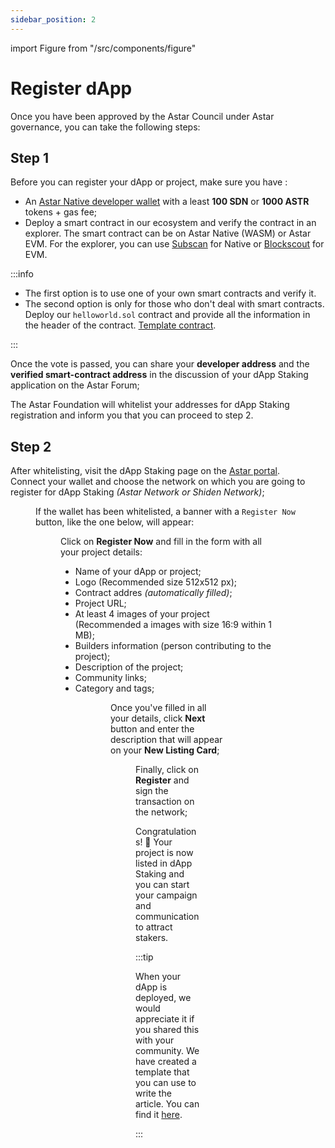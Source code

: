```yaml
---
sidebar_position: 2
---
```


import Figure from "/src/components/figure"

# Register dApp

Once you have been approved by the Astar Council under Astar governance, you can take the following steps:

## Step 1

Before you can register your dApp or project, make sure you have :

- An [Astar Native developer wallet](/docs/use/manage-wallets/create-wallet) with a least **100 SDN** or **1000 ASTR** tokens + gas fee;
- Deploy a smart contract in our ecosystem and verify the contract in an explorer. The smart contract can be on Astar Native (WASM) or Astar EVM. For the explorer, you can use [Subscan](https://astar.subscan.io/) for Native or [Blockscout](https://astar.blockscout.com/) for EVM.

:::info

- The first option is to use one of your own smart contracts and verify it.
- The second option is only for those who don't deal with smart contracts. Deploy our `helloworld.sol` contract and provide all the information in the header of the contract. [Template contract](https://github.com/AstarNetwork/builders-program/blob/main/hellowold.sol).

:::

Once the vote is passed, you can share your **developer address** and the **verified smart-contract address** in the discussion of your dApp Staking application on the Astar Forum;

The Astar Foundation will whitelist your addresses for dApp Staking registration and inform you that you can proceed to step 2.

## Step 2

After whitelisting, visit the dApp Staking page on the [Astar portal](https://portal.astar.network/astar/dapp-staking/discover).  
Connect your wallet and choose the network on which you are going to register for dApp Staking *(Astar Network or Shiden Network)*;

<Figure src={require('/docs/use/dapp-staking/for-stakers/img/Networks.png').default } width="90%" /> 

If the wallet has been whitelisted, a banner with a `Register Now` button, like the one below, will appear:

<Figure src={require('/docs/use/dapp-staking/for-devs/img/Registration_banner.png').default} width="80%" />

Click on **Register Now** and fill in the form with all your project details:

- Name of your dApp or project;
- Logo (Recommended size 512x512 px);
- Contract addres *(automatically filled)*;
- Project URL;
- At least 4 images of your project (Recommended a images with size 16:9 within 1 MB);
- Builders information (person contributing to the project);
- Description of the project;
- Community links;
- Category and tags;

<Figure src={require('/docs/use/dapp-staking/for-devs/img/Registration_1.png').default} width="80%" />

<Figure src={require('/docs/use/dapp-staking/for-devs/img/Registration_2.png').default} width="80%" />

Once you've filled in all your details, click **Next** button and enter the description that will appear on your **New Listing Card**;

<Figure src={require('/docs/use/dapp-staking/for-devs/img/Promotion_card_2.png').default} width="100%" />

Finally, click on **Register** and sign the transaction on the network;

Congratulations! 🎉 Your project is now listed in dApp Staking and you can start your campaign and communication to attract stakers.

:::tip

When your dApp is deployed, we would appreciate it if you shared this with your community. We have created a template that you can use to write the article. You can find it [here](https://astarnetwork.notion.site/dApp-staking-template-Astar-Network-07d029f2d89644f48a17650522968682).

:::